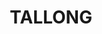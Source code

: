 ---
lastmod: '2025-04-06T06:05:20+00:00'
latitude: -34.711848
layout: suburb
longitude: 150.13033
postcode: '2579'
state: NSW
title: TALLONG
url: /nsw/tallong/
---